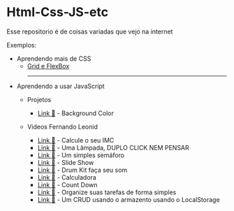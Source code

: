 # Html-Css-JS-etc
 Esse repositorio é de coisas variadas que vejo na internet

Exemplos:
- Aprendendo mais de CSS <br> 
  - <a href="https://arthurcr12.github.io/Html-Css-JS-etc/youtube/css grid e flexbox/index.html" target="_blank">Grid e FlexBox</a><hr>
- Aprendendo a usar JavaScript <br>
  - Projetos
    - <a href="https://arthurcr12.github.io/Html-Css-JS-etc/projetos/changingbackcolor/index.html" target="_blank">Link 🔗</a> - Background Color <br>
    
  - Videos Fernando Leonid
    - <a href="https://arthurcr12.github.io/Html-Css-JS-etc/youtube/Js-FernandoLeonid/Proj-IMC/index.html" target="_blank">Link 🔗</a> - Calcule o seu IMC <br>
    - <a href="https://arthurcr12.github.io/Html-Css-JS-etc/youtube/Js-FernandoLeonid/Proj-Lampada/index.html" target="_blank">Link 🔗</a> - Uma Lâmpada, DUPLO CLICK NEM PENSAR<br>
    - <a href="https://arthurcr12.github.io/Html-Css-JS-etc/youtube/Js-FernandoLeonid/Proj-Semaforo/index.html" target="_blank">Link 🔗</a> - Um simples semáforo<br>
    - <a href="https://arthurcr12.github.io/Html-Css-JS-etc/youtube/Js-FernandoLeonid/Proj-SlideShow/index.html" target="_blank">Link 🔗</a> - Slide Show<br>
    - <a href="https://arthurcr12.github.io/Html-Css-JS-etc/youtube/Js-FernandoLeonid/Proj-DrumKit/index.html" target="_blank">Link 🔗</a> - Drum Kit faça seu som<br>
    - <a href="https://arthurcr12.github.io/Html-Css-JS-etc/youtube/Js-FernandoLeonid/Proj-Calculadora/index.html" target="_blank">Link 🔗</a> - Calculadora<br>
    - <a href="https://arthurcr12.github.io/Html-Css-JS-etc/youtube/Js-FernandoLeonid/Proj-CountDown/index.html" target="_blank">Link 🔗</a> - Count Down<br>
    - <a href="https://arthurcr12.github.io/Html-Css-JS-etc/youtube/Js-FernandoLeonid/Proj-ToDo/index.html" target="_blank">Link 🔗</a> - Organize suas tarefas de forma simples<br>
    - <a href="https://arthurcr12.github.io/Html-Css-JS-etc/youtube/Js-FernandoLeonid/Proj-Crud/index.html" target="_blank">Link 🔗</a> - Um CRUD usando o armazento usando o LocalStorage<br>
